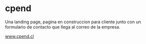 # cpend
Una landing page, pagina en construccion para cliente junto con un formulario de contacto que llega al correo de la empresa. 

www.cpend.cl
